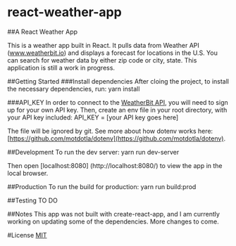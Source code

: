 # react-weather-app
##A React Weather App

This is a weather app built in React. It pulls data from Weather API (www.weatherbit.io) and displays a forecast for locations in the U.S. You can search for weather data by either zip code or city, state. This application is still a work in progress.

##Getting Started
###Install dependencies
After cloing the project, to install the necessary dependencies, run:
    yarn install

###API_KEY
In order to connect to the [WeatherBit API](www.weatherbit.io), you will need to sign up for your own API key. Then, create an env file in your root directory, with your API key included:
    API_KEY = [your API key goes here]

The file will be ignored by git. See more about how dotenv works here: [https://github.com/motdotla/dotenv](https://github.com/motdotla/dotenv).


##Development
To run the dev server:
    yarn run dev-server

Then open [localhost:8080] (http://localhost:8080/) to view the app in the local browser.

##Production
To run the build for production:
    yarn run build:prod


##Testing
TO DO

##Notes
This app was not built with create-react-app, and I am currently working on updating some of the dependencies. More changes to come.

#License
[MIT](https://choosealicense.com/licenses/mit/)
